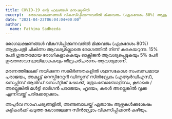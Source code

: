 ```yaml
---
title: COVID-19 ന്റെ ഫലങ്ങൾ മനുഷ്യരിൽ
excerpt:  രോഗലക്ഷണങ്ങൾ വികസിപ്പിക്കുന്നവരിൽ മിക്കവരും (ഏകദേശം 80%) ആശുപത്രി ചികിത്സ ആവശ്യമില്ലാതെ രോഗത്തിൽ നിന്ന് കരകയറുന്നു.  15% പേർ ഗുരുതരമായ രോഗികളാകുകയും ഓക്സിജൻ ആവശ്യപ്പെടുകയും 5% പേർ ഗുരുതരാവസ്ഥയിലാകുകയും തീവ്രപരിചരണം ആവശ്യമാണ്.
date: "2021-04-23T06:04:04+00:00"
author:
  name: Fathima Sadheeda
---
```

രോഗലക്ഷണങ്ങൾ വികസിപ്പിക്കുന്നവരിൽ മിക്കവരും (ഏകദേശം 80%) ആശുപത്രി ചികിത്സ ആവശ്യമില്ലാതെ രോഗത്തിൽ നിന്ന് കരകയറുന്നു.  15% പേർ ഗുരുതരമായ രോഗികളാകുകയും ഓക്സിജൻ ആവശ്യപ്പെടുകയും 5% പേർ ഗുരുതരാവസ്ഥയിലാകുകയും തീവ്രപരിചരണം ആവശ്യമാണ്.

മരണത്തിലേക്ക് നയിക്കുന്ന സങ്കീർണതകളിൽ ശ്വാസകോശ സംബന്ധമായ പരാജയം, അക്യൂട്ട് റെസ്പിറേറ്ററി ഡിസ്ട്രസ് സിൻഡ്രോം (എആർ‌ഡി‌എസ്), സെപ്സിസ് ആൻഡ് സെപ്റ്റിക് ഷോക്ക്, ത്രോംബോബോളിസം, കൂടാതെ / അല്ലെങ്കിൽ മൾട്ടി ഓർഗൻ പരാജയം, ഹൃദയം, കരൾ അല്ലെങ്കിൽ വൃക്ക എന്നിവയ്ക്ക് പരിക്കേറ്റേക്കാം.

അപൂർവ സാഹചര്യങ്ങളിൽ, അണുബാധയ്ക്ക് ഏതാനും ആഴ്ചകൾക്കുശേഷം കുട്ടികൾക്ക് കടുത്ത കോശജ്വലന സിൻഡ്രോം വികസിപ്പിക്കാൻ കഴിയും.
